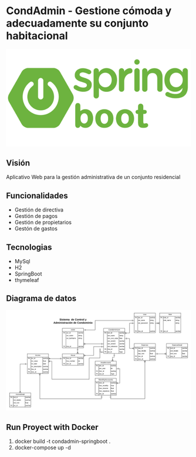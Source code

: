# CondAdmin - Gestione cómoda y adecuadamente su conjunto habitacional
![spring](https://github.com/marcmacias96/CondAdmin/blob/master/spring-boot-logo.png)

## Visión
Aplicativo Web para la gestión administrativa de un conjunto residencial

## Funcionalidades
- Gestión de directiva
- Gestión de pagos
- Gestión de propietarios
- Gestón de gastos

## Tecnologias
- MySql
- H2
- SpringBoot
- thymeleaf

## Diagrama de datos
![Diagrama datos](https://github.com/marcmacias96/CondAdmin/blob/master/Diagrama%20de%20datos.png)

## Run Proyect with Docker
1. docker build -t condadmin-springboot .
2. docker-compose up -d

